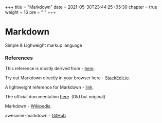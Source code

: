 +++
title = "Markdown"
date = 2021-05-30T23:44:25+05:30
chapter = true
weight = 16
pre = "<i class='devicon-markdown-original'></i> "
+++

# Markdown
Simple & Lighweight markup language 

### References
This reference is mostly derived from - [here](https://github.com/adam-p/markdown-here/wiki/Markdown-Cheatsheet).

Try out Markdown directly in your browser here - [StackEdit.io](https://stackedit.io/).

A lightweight reference for Markdown - [link](https://www.markdownguide.org/).

The official documentation [here](https://daringfireball.net/projects/markdown/syntax). (Old but original)

Markdown - [Wikipedia](https://en.wikipedia.org/wiki/Markdown).

awesome-markdown - [GitHub](https://github.com/mundimark/awesome-markdown)